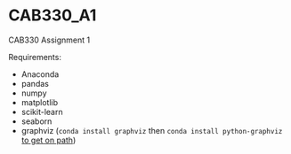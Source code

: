 # CAB330_A1
CAB330 Assignment 1

Requirements:

- Anaconda
- pandas
- numpy
- matplotlib
- scikit-learn
- seaborn
- graphviz (`conda install graphviz` then `conda install python-graphviz` [to get on path](https://stackoverflow.com/a/47043173/3421994))